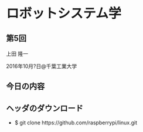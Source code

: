 <h1 style="font-size: 250%;">ロボットシステム学</h1>
<h2>第5回</h2>
上田 隆一

2016年10月?日\@千葉工業大学

<!--nextpage-->
<h2>今日の内容</h2>
<!--nextpage-->
<h2>ヘッダのダウンロード</h2>
<ul>
 	<li>$ git clone https://github.com/raspberrypi/linux.git</li>
</ul>
